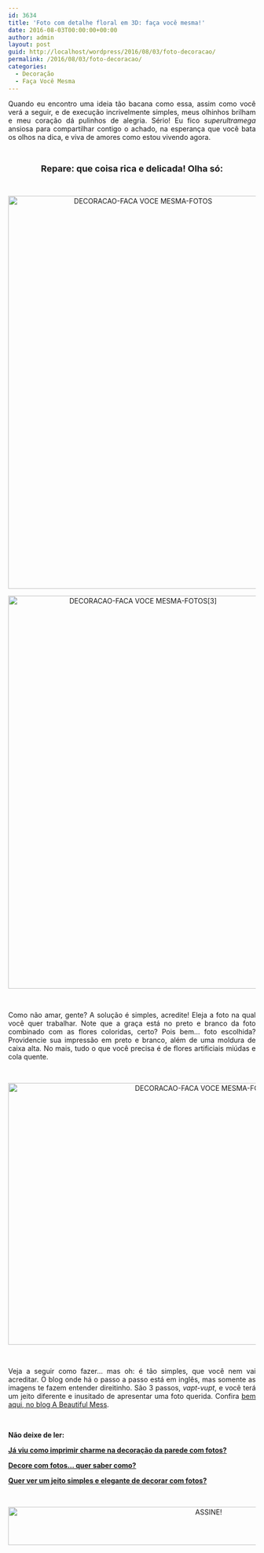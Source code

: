 ```yaml
---
id: 3634
title: 'Foto com detalhe floral em 3D: faça você mesma!'
date: 2016-08-03T00:00:00+00:00
author: admin
layout: post
guid: http://localhost/wordpress/2016/08/03/foto-decoracao/
permalink: /2016/08/03/foto-decoracao/
categories:
  - Decoração
  - Faça Você Mesma
---
```

<p align="justify">
  Quando eu encontro uma ideia tão bacana como essa, assim como você verá a seguir, e de execução incrivelmente simples, meus olhinhos brilham e meu coração dá pulinhos de alegria. Sério! Eu fico <em>superultramega </em>ansiosa para compartilhar contigo o achado, na esperança que você bata os olhos na dica, e viva de amores como estou vivendo agora.
</p>

&nbsp;

<p align="center">
  <strong><span style="font-size: large;">Repare: que coisa rica e delicada! Olha só:</span></strong>
</p>

&nbsp;

<p align="center">
  <img class="alignnone size-full wp-image-12719" src="http://www.trololodemulher.com.br/blog/wp-content/uploads/2016/08/DECORACAO-FACA-VOCE-MESMA-FOTOS.jpg" alt="DECORACAO-FACA VOCE MESMA-FOTOS" width="533" height="800" />
</p>

<p align="center">
  <img class="alignnone size-full wp-image-12721" src="http://www.trololodemulher.com.br/blog/wp-content/uploads/2016/08/DECORACAO-FACA-VOCE-MESMA-FOTOS3.jpg" alt="DECORACAO-FACA VOCE MESMA-FOTOS[3]" width="533" height="800" />
</p>

&nbsp;

<p align="justify">
  Como não amar, gente? A solução é simples, acredite! Eleja a foto na qual você quer trabalhar. Note que a graça está no preto e branco da foto combinado com as flores coloridas, certo? Pois bem… foto escolhida? Providencie sua impressão em preto e branco, além de uma moldura de caixa alta. No mais, tudo o que você precisa é de flores artificiais miúdas e cola quente.
</p>

&nbsp;

<p align="center">
  <img class="alignnone size-full wp-image-12720" src="http://www.trololodemulher.com.br/blog/wp-content/uploads/2016/08/DECORACAO-FACA-VOCE-MESMA-FOTOS2.jpg" alt="DECORACAO-FACA VOCE MESMA-FOTOS[2]" width="800" height="533" />
</p>

&nbsp;

<p align="justify">
  Veja a seguir como fazer… mas oh: é tão simples, que você nem vai acreditar. O blog onde há o passo a passo está em inglês, mas somente as imagens te fazem entender direitinho. São 3 passos, <em>vapt-vupt</em>, e você terá um jeito diferente e inusitado de apresentar uma foto querida. Confira <a href="http://www.abeautifulmess.com/2014/09/flower-embellished-photo-art.html" target="_blank">bem aqui, no blog A Beautiful Mess</a>.
</p>

&nbsp;

**Não deixe de ler:**

<a href="http://www.decoracaodacasa.com/decoracao-parede-fotos/" target="_blank"><strong>Já viu como imprimir charme na decoração da parede com fotos?</strong></a>

<a href="http://www.trololodemulher.com.br/2014/05/22/decoracao-com-fotos/" target="_blank"><strong>Decore com fotos… quer saber como?</strong></a>

<a href="http://www.trololodemulher.com.br/2013/09/11/decoracao-parede-fotos/" target="_blank"><strong>Quer ver um jeito simples e elegante de decorar com fotos?</strong></a>

&nbsp;

<p align="center">
  <a href="http://feedburner.google.com/fb/a/mailverify?uri=blogBichaFemea&loc=en_US" target="_blank"><img class="alignnone size-full wp-image-10439" src="http://www.trololodemulher.com.br/blog/wp-content/uploads/2014/09/ASSINE.png" alt="ASSINE!" width="800" height="78" /></a>
</p>